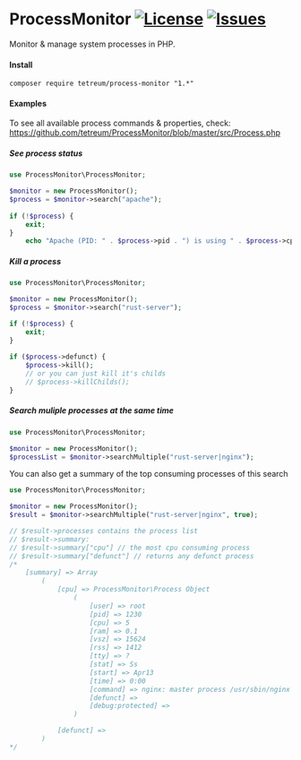# ProcessMonitor [![License](https://img.shields.io/badge/license-MIT-blue.svg?style=flat)](LICENSE) [![Issues](https://img.shields.io/github/issues/tetreum/ProcessMonitor.svg?style=flat)](https://github.com/tetreum/ProcessMonitor/issues)

Monitor & manage system processes in PHP.

#### Install

    composer require tetreum/process-monitor "1.*"


#### Examples

To see all available process commands & properties, check:
https://github.com/tetreum/ProcessMonitor/blob/master/src/Process.php

##### See process status

```php
use ProcessMonitor\ProcessMonitor;

$monitor = new ProcessMonitor();
$process = $monitor->search("apache");
    
if (!$process) {
    exit;
}
    echo "Apache (PID: " . $process->pid . ") is using " . $process->cpu . "% CPU and " . $process->ram . " RAM";
```
##### Kill a process

```php
use ProcessMonitor\ProcessMonitor;

$monitor = new ProcessMonitor();
$process = $monitor->search("rust-server");

if (!$process) {
    exit;
}
    
if ($process->defunct) {
    $process->kill();
    // or you can just kill it's childs
    // $process->killChilds();
}
```

##### Search muliple processes at the same time

```php
use ProcessMonitor\ProcessMonitor;

$monitor = new ProcessMonitor();
$processList = $monitor->searchMultiple("rust-server|nginx");
```

You can also get a summary of the top consuming processes of this search

```php
use ProcessMonitor\ProcessMonitor;

$monitor = new ProcessMonitor();
$result = $monitor->searchMultiple("rust-server|nginx", true);

// $result->processes contains the process list
// $result->summary:
// $result->summary["cpu"] // the most cpu consuming process
// $result->summary["defunct"] // returns any defunct process
/*
    [summary] => Array
        (
            [cpu] => ProcessMonitor\Process Object
                (
                    [user] => root
                    [pid] => 1230
                    [cpu] => 5
                    [ram] => 0.1
                    [vsz] => 15624
                    [rss] => 1412
                    [tty] => ?
                    [stat] => Ss
                    [start] => Apr13
                    [time] => 0:00
                    [command] => nginx: master process /usr/sbin/nginx
                    [defunct] =>
                    [debug:protected] =>
                )

            [defunct] =>
        )
*/
```
